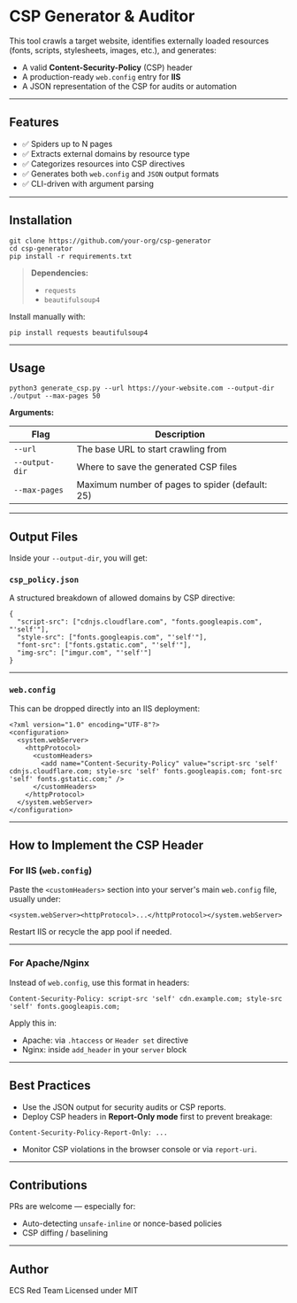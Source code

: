 #  CSP Generator & Auditor

This tool crawls a target website, identifies externally loaded resources (fonts, scripts, stylesheets, images, etc.), and generates:

- A valid **Content-Security-Policy** (CSP) header  
- A production-ready `web.config` entry for **IIS**  
- A JSON representation of the CSP for audits or automation  

---

##  Features

- ✅ Spiders up to N pages  
- ✅ Extracts external domains by resource type  
- ✅ Categorizes resources into CSP directives  
- ✅ Generates both `web.config` and `JSON` output formats  
- ✅ CLI-driven with argument parsing  

---

## Installation

```
git clone https://github.com/your-org/csp-generator
cd csp-generator
pip install -r requirements.txt
```

> **Dependencies:**  
> - `requests`  
> - `beautifulsoup4`  

Install manually with:

```
pip install requests beautifulsoup4
```

---

## Usage

```
python3 generate_csp.py --url https://your-website.com --output-dir ./output --max-pages 50
```

**Arguments:**

| Flag           | Description                                      |
|----------------|--------------------------------------------------|
| `--url`        | The base URL to start crawling from               |
| `--output-dir` | Where to save the generated CSP files             |
| `--max-pages`  | Maximum number of pages to spider (default: 25)   |

---

## Output Files

Inside your `--output-dir`, you will get:

###  `csp_policy.json`

A structured breakdown of allowed domains by CSP directive:

```
{
  "script-src": ["cdnjs.cloudflare.com", "fonts.googleapis.com", "'self'"],
  "style-src": ["fonts.googleapis.com", "'self'"],
  "font-src": ["fonts.gstatic.com", "'self'"],
  "img-src": ["imgur.com", "'self'"]
}
```

---

###  `web.config`

This can be dropped directly into an IIS deployment:

```
<?xml version="1.0" encoding="UTF-8"?>
<configuration>
  <system.webServer>
    <httpProtocol>
      <customHeaders>
        <add name="Content-Security-Policy" value="script-src 'self' cdnjs.cloudflare.com; style-src 'self' fonts.googleapis.com; font-src 'self' fonts.gstatic.com;" />
      </customHeaders>
    </httpProtocol>
  </system.webServer>
</configuration>
```

---

## How to Implement the CSP Header

### For IIS (`web.config`)

Paste the `<customHeaders>` section into your server's main `web.config` file, usually under:

```
<system.webServer><httpProtocol>...</httpProtocol></system.webServer>
```

Restart IIS or recycle the app pool if needed.

---

### For Apache/Nginx

Instead of `web.config`, use this format in headers:

```
Content-Security-Policy: script-src 'self' cdn.example.com; style-src 'self' fonts.googleapis.com;
```

Apply this in:

- Apache: via `.htaccess` or `Header set` directive  
- Nginx: inside `add_header` in your `server` block  

---

## Best Practices

- Use the JSON output for security audits or CSP reports.  
- Deploy CSP headers in **Report-Only mode** first to prevent breakage:  

```
Content-Security-Policy-Report-Only: ...
```

- Monitor CSP violations in the browser console or via `report-uri`.  

---

## Contributions

PRs are welcome — especially for:
- Auto-detecting `unsafe-inline` or nonce-based policies  
- CSP diffing / baselining  

---

## Author

ECS Red Team
Licensed under MIT

